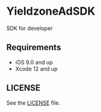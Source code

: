 # YieldzoneAdSDK
SDK for developer


## Requirements

- iOS 9.0 and up
- Xcode 12 and up


## LICENSE

See the [LICENSE](LICENSE) file.
